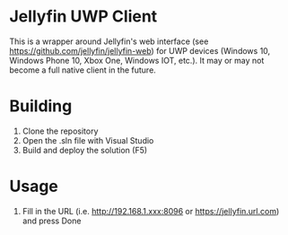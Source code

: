 # Jellyfin UWP Client
This is a wrapper around Jellyfin's web interface (see https://github.com/jellyfin/jellyfin-web) for UWP devices (Windows 10, Windows Phone 10, Xbox One, Windows IOT, etc.). It may or may not become a full native client in the future.

# Building
1. Clone the repository
2. Open the .sln file with Visual Studio
3. Build and deploy the solution (F5)

# Usage
1. Fill in the URL (i.e. http://192.168.1.xxx:8096 or https://jellyfin.url.com) and press Done
